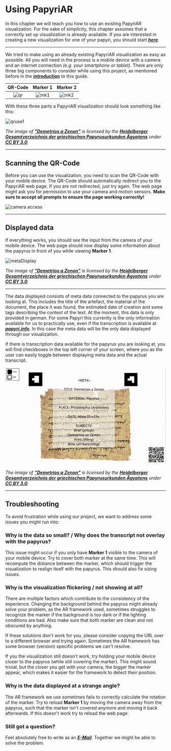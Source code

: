 # Using PapyriAR

In this chapter we will teach you how to use an existing PapyriAR visualization. For the sake of simplicity, this chapter assumes that a correctly set up visualization is already available. If you are interested in creating a new visualization for one of your papyri, you should start ***[here](Create)***.

---

We tried to make using an already existing PapyriAR visualization as easy as possible. All you will need in the process is a mobile device with a camera and an internet connection *(e.g. your smartphone or tablet)*. There are only three big components to consider while using this project, as mentioned before in the ***[introduction](intro)*** to this guide.

QR-Code                   | Marker 1                 | Marker 2
:------------------------:|:------------------------:|:------------------------:
![qr](/img/qrCode2087.png)| ![mk1](/img/marker1.png) | ![mk2](/img/marker0.png)

With these three parts a PapyriAR visualization should look something like this:

![qruse1](/img/qruse1.png)

*The image of **["Demetrios a Zenon"](https://papyri.info/ddbdp/psi;4;404)** is licensed by the **[Heidelberger Gesamtverzeichnis der griechischen Papyrusurkunden Ägyptens](https://aquila.zaw.uni-heidelberg.de/start)** under **[CC BY 3.0](https://creativecommons.org/licenses/by/3.0/)**.*

---

## Scanning the QR-Code

Before you can use the visualization, you need to scan the QR-Code with your mobile device. The QR-Code should automatically redirect you to the PapyriAR web page. If you are not redirected, just try again. The web page might ask you for permission to use your camera and motion sensors. **Make sure to accept all prompts to ensure the page working correctly!**

![camera access](/img/cameraAccess.png)

---

## Displayed data

If everything works, you should see the input from the camera of your mobile device. The web page should now display some information about the papyrus in front of you while viewing **Marker 1**.

![metaDisplay](/img/qruse2.png)

*The image of **["Demetrios a Zenon"](https://papyri.info/ddbdp/psi;4;404)** is licensed by the **[Heidelberger Gesamtverzeichnis der griechischen Papyrusurkunden Ägyptens](https://aquila.zaw.uni-heidelberg.de/start)** under **[CC BY 3.0](https://creativecommons.org/licenses/by/3.0/)**.*

---

The data displayed consists of meta data connected to the papyrus you are looking at. This includes the title of the artefact, the material of the document, the place it was found, the estimated date of creation and some tags describing the context of the text. At the moment, this data is only provided in german. For some Papyri this currently is the only information available for us to practically use, even if the transcription is available at ***[papyri.info](https://papyri.info)***. In this case the meta data will be the only data displayed through our visualization.

If there is transcription data available for the papyrus you are looking at, you will find checkboxes in the top left corner of your screen, where you as the user can easily toggle between displaying meta data and the actual transcript.

![ddbCheck](../../static/img/qruse3.gif)

*The image of **["Demetrios a Zenon"](https://papyri.info/ddbdp/psi;4;404)** is licensed by the **[Heidelberger Gesamtverzeichnis der griechischen Papyrusurkunden Ägyptens](https://aquila.zaw.uni-heidelberg.de/start)** under **[CC BY 3.0](https://creativecommons.org/licenses/by/3.0/)**.*

---

## Troubleshooting

To avoid frustration while using our project, we want to address some issues you might run into:

### Why is the data so small? / Why does the transcript not overlay with the papyrus?

This issue might occur if you only have **Marker 1** visible to the camera of your mobile device. Try to cover both marker at the same time. This will recompute the distance between the marker, which should trigger the visualization to realign itself with the papyrus. This should also fix sizing issues.

### Why is the visualization flickering / not showing at all?

There are multiple factors which contribute to the consistency of the experience. Changing the background behind the papyrus might already solve your problem, as the AR framework used, sometimes struggles to recognize the marker if the background is too dark or if the lighting conditions are bad. Also make sure that both marker are clean and not obscured by anything.

If these solutions don't work for you, please consider copying the URL over to a different browser and trying again. Sometimes the AR framework has some browser (version) specific problems we can't resolve.

If you the visualization still doesn't work, try holding your mobile device closer to the papyrus (while still covering the marker). This might sound trivial, but the closer you get with your camera, the bigger the marker appear, which makes it easier for the framework to detect their position.

### Why is the data displayed at a strange angle?

The AR framework we use sometimes fails to correctly calculate the rotation of the marker. Try to reload **Marker 1** by moving the camera away from the papyrus, such that the marker isn't covered anymore and moving it back afterwards. If this doesn't work try to reload the web page.

### Still got a question?

Feel absolutely free to write as an ***[E-Mail](../contact.md)***. Together we might be able to solve the problem.
